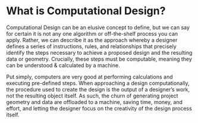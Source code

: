 # What is Computational Design?

Computational Design can be an elusive concept to define, but we can say for certain it is not any one algorithm or off-the-shelf process you can apply. Rather, we can describe it as the approach whereby a designer defines a series of instructions, rules, and relationships that precisely identify the steps necessary to achieve a proposed design and the resulting data or geometry. Crucially, these steps must be computable, meaning they can be understood & calculated by a machine.  

Put simply, computers are very good at performing calculations and executing pre-defined steps. When approaching a design computationally, the procedure used to create the design is the output of a designer’s work, not the resulting object itself. As such, the churn of generating project geometry and data are offloaded to a machine, saving time, money, and effort, and letting the designer focus on the creativity of the design process itself.
